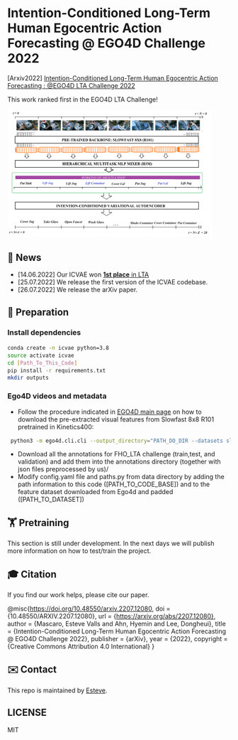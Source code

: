 #  Intention-Conditioned Long-Term Human Egocentric Action Forecasting @ EGO4D Challenge 2022
[Arxiv2022]  [Intention-Conditioned Long-Term Human Egocentric Action Forecasting : @EGO4D LTA Challenge 2022](https://arxiv.org/abs/2207.12080)

This work ranked first in the EGO4D LTA Challenge!


<img src="/figures/overall_architecture.png" alt="ICVAE" style="zoom:45%;" />

## 📢 News
- [14.06.2022] Our ICVAE won [**1st place** in LTA](https://eval.ai/web/challenges/challenge-page/1598/overview)
- [25.07.2022] We release the first version of the ICVAE codebase.
- [26.07.2022] We release the arXiv paper.

## 📝 Preparation
### Install dependencies 
```bash
conda create -n icvae python=3.8
source activate icvae
cd [Path_To_This_Code]
pip install -r requirements.txt
mkdir outputs
```

### Ego4D videos and metadata
- Follow the procedure indicated in [EGO4D main page](https://ego4d-data.org/docs/data/features) on how to download the pre-extracted visual features from Slowfast 8x8 R101 pretrained in Kinetics400:
```bash
 python3 -m ego4d.cli.cli --output_directory="PATH_DO_DIR --datasets slowfast8x8_r101_k400 --benchmarks FHO
```
- Download all the annotations for FHO_LTA challenge (train,test, and validation) and add them into the annotations directory (together with json files preprocessed by us)/
- Modify config.yaml file and paths.py from data directory by adding the path information to this code ([PATH_TO_CODE_BASE]) and to the feature dataset downloaded from Ego4d and padded ([PATH_TO_DATASET])


## 🏋️‍️ Pretraining
This section is still under development. In the next days we will publish more information on how to test/train the project.

## 🎓 Citation

If you find our work helps, please cite our paper.

@misc{https://doi.org/10.48550/arxiv.2207.12080,
  doi = {10.48550/ARXIV.2207.12080},
  url = {https://arxiv.org/abs/2207.12080},
  author = {Mascaro, Esteve Valls and Ahn, Hyemin and Lee, Dongheui},
  title = {Intention-Conditioned Long-Term Human Egocentric Action Forecasting @ EGO4D Challenge 2022},
  publisher = {arXiv},
  year = {2022},
  copyright = {Creative Commons Attribution 4.0 International}
}

## ✉️ Contact

This repo is maintained by [Esteve](https://github.com/Evm7).

## LICENSE

MIT
